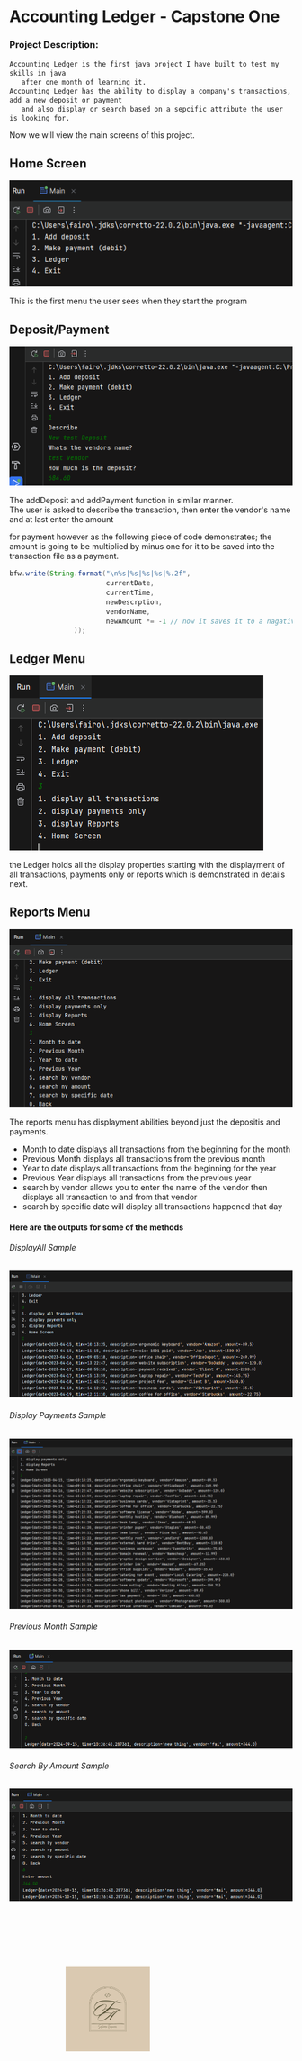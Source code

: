# Accounting Ledger - Capstone One
### Project Description:
    Accounting Ledger is the first java project I have built to test my skills in java
       after one month of learning it. 
    Accounting Ledger has the ability to display a company's transactions, add a new deposit or payment
       and also display or search based on a sepcific attribute the user is looking for.
Now we will view the main screens of this project.

## Home Screen
![Main Menu Screen](images/MainMenuScreen.png)

   <p> This is the first menu the user sees when they start the program </p>

## Deposit/Payment 
![Deposit/Payment](images/DepositScreen.png)

   <p> The addDeposit and addPayment function in similar manner. <br>
The user is asked to describe the transaction, then enter the vendor's name and at last
enter the amount
</p>

<p> for payment however as the following piece of code demonstrates;
the amount is going to be multiplied by minus one for it to be saved 
into the transaction file as a payment.

</p>

``` java
bfw.write(String.format("\n%s|%s|%s|%s|%.2f",
                        currentDate,
                        currentTime,
                        newDescrption,
                        vendorName,
                        newAmount *= -1 // now it saves it to a nagative amount even if the user didn't put it hehe
                ));
```
## Ledger Menu
![Ledger Menu](images/LedgerMenu.png)


<p> 
the Ledger holds all the display properties starting with
the displayment of all transactions, payments only or reports which is demonstrated in details next.
</p>

## Reports Menu
![Reports Menu](images/ReportsScreen.png)

The reports menu has displayment abilities beyond just the depositis and payments.
<br> 
<ul>
<li> Month to date displays all transactions from the beginning for the month </li>
<li> Previous Month displays all transactions from the previous month </li>
<li> Year to date displays all transactions from the beginning for the year </li>
<li> Previous Year displays all transactions from the previous year </li>
<li> search by vendor allows you to enter the name of the vendor then displays all transaction to and from that vendor </li>
<li>search by specific date will display all transactions happened that day </li>
</ul>

<h4> Here are the outputs for some of the methods </h4>

<h6> DisplayAll Sample </h6>

![Display All Sample](images/DisplayAllSampleCode.png)

<h6> Display Payments Sample </h6>

![Display Payments Sample](images/PaymentsSampleCode.png)

<h6> Previous Month Sample </h6>

![Previous Month Sample](images/PreviousMonthSampleCode.png)

<h6> Search By Amount Sample </h6>

![Search By Amount Sample](images/SearchByAmountSampleCode.png)

<img src="images/Logo.png" width =150px height=150px style="margin:100px">
